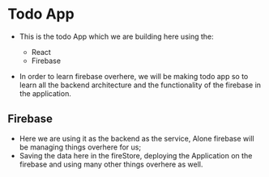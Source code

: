 # Todo App

- This is the todo App which we are building here using the:
    - React
    - Firebase 

- In order to learn firebase overhere, we will be making todo app so to learn all the backend architecture and the functionality of the firebase in the application.

## Firebase

- Here we are using it as the backend as the service, Alone firebase will be managing things overhere for us;
- Saving the data here in the fireStore, deploying the Application on the firebase and using many other things overhere as well.